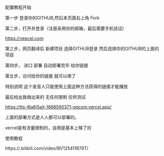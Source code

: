 配置教程开始

第一步  登录你的GITHUB,然后本页面右上角     Fork

第二步，打开并登录（注册采用你的邮箱，最后需要手机验证)


https://veecel.com

第三步，网页翻译后   新建项目   选择GITHUB登录  然后选择你的GITHUB的上面的项目

第四步，  进口   部署   自动部署完毕   给你链接

第五步，访问给你的链接  就可以用了

特别说明  这个发音人只能使用上面这种方法获得的链接才能播放

最后给出我做出来的   无任何限制  仅供测试

https://tts-l6a6j5ajt-1668590371-qqcom.vercel.app/


上面的部署方式是人人都可以部署的。

vercel是有流量限制的，自用是基本上够了的

使用教程

https://.bilibili.com/video/BV125411R79T/
